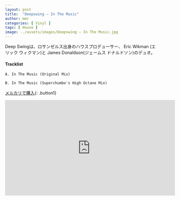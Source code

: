 ```yaml
---
layout: post
title:  "Deepswing – In The Music"
author: mmr
categories: [ Vinyl ]
tags: [ House ]
image: ../assets/images/Deepswing – In The Music.jpg
---
```


Deep Swingは、ロサンゼルス出身のハウスプロデューサー、 Eric Wikman (エリック ウィクマン)と James Donaldson(ジェームス ドナルドソン)のデュオ。

#### Tracklist
```md
A. In The Music (Original Mix)

B. In The Music (Superchumbo's High Octane Mix)
```

[メルカリで購入](https://jp.mercari.com/item/m69960418997?afid=6142608987){: .button1}

<iframe width="560" height="315" src="https://www.youtube.com/embed/dld_Xn-l5nE?si=OPtayWHkS7nxoewe" title="YouTube video player" frameborder="0" allow="accelerometer; autoplay; clipboard-write; encrypted-media; gyroscope; picture-in-picture; web-share" referrerpolicy="strict-origin-when-cross-origin" allowfullscreen></iframe>
